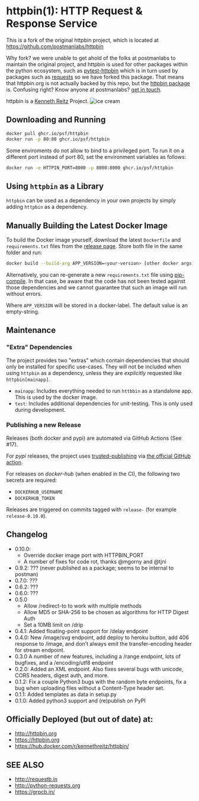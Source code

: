 # httpbin(1): HTTP Request & Response Service

This is a fork of the original httpbin project, which is located at https://github.com/postmanlabs/httpbin

Why fork?  we were unable to get ahold of the folks at postmanlabs to maintain the original project, and httpbin is used for other packages within the python ecosystem, such as [pytest-httpbin](https://pypi.org/project/pytest-httpbin/) which is in turn used by packages such as [requests](https://github.com/psf/requests/blob/main/requirements-dev.txt#L4) so we have forked this package.  That means that httpbin.org is not actually backed by this repo, but the [httpbin package](https://pypi.org/project/httpbin/) is.  Confusing right?  Know anyone at postmanlabs?  [get in touch](mailto:me@kevinmccarthy.org).

httpbin is a [Kenneth Reitz](http://kennethreitz.org/bitcoin) Project.
![ice cream](http://farm1.staticflickr.com/572/32514669683_4daf2ab7bc_k_d.jpg)

## Downloading and Running

```sh
docker pull ghcr.io/psf/httpbin
docker run -p 80:80 ghcr.io/psf/httpbin
```

Some enviroments do not allow to bind to a privileged port. To run it on a
different port instead of port 80, set the environment variables as follows:

```sh
docker run -e HTTPIN_PORT=8000 -p 8000:8000 ghcr.io/psf/httpbin
```

## Using `httpbin` as a Library

`httpbin` can be used as a dependency in your own projects by simply adding
`httpbin` as a dependency.

## Manually Building the Latest Docker Image

To build the Docker image yourself, download the latest `Dockerfile` and
`requirements.txt` files from the [release page][release-page]. Store both file
in the same folder and run:

```sh
docker build --build-arg APP_VERSION=<your-version> [other docker args] .
```

Alternatively, you can re-generate a new `requirements.txt` file using
[pip-compile][pip-compile]. In that case, be aware that the code has not been
tested against those dependencies and we cannot guarantee that such an image
will run without errors.

Where `APP_VERSION` will be stored in a docker-label. The default value is an
empty-string.

[release-page]: https://github.com/psf/httpbin/releases
[pip-compile]: https://pip-tools.readthedocs.io/en/latest/

## Maintenance

### "Extra" Dependencies

The project provides two "extras" which contain dependencies that should only
be installed for specific use-cases. They will not be included when using
`httpbin` as a dependency, unless they are *explicitly* requested like
`httpbin[mainapp]`.

* `mainapp`: Includes everything needed to run `httbbin` as a standalone app.
  This is used by the docker image.
* `test`: Includes additional dependencies for unit-testing. This is only used
  during development.

### Publishing a new Release

Releases (both docker and pypi) are automated via GitHub Actions (See #17).

For *pypi* releases, the project uses [trusted-publishing][tp] via [the official
GitHub action][pypi-action].

For releases on *docker-hub* (when enabled in the CI), the following two
secrets are required:

* `DOCKERHUB_USERNAME`
* `DOCKERHUB_TOKEN`

Releases are triggered on commits tagged with `release-` (for example
`release-0.10.0`).

[tp]: https://docs.pypi.org/trusted-publishers/
[pypi-action]: https://github.com/pypa/gh-action-pypi-publish


## Changelog
* 0.10.0:
  - Override docker image port with HTTPBIN_PORT
  - A number of fixes for code rot, thanks @mgorny and @tjni
* 0.9.2: ??? (never published as a package; seems to be internal to postman)
* 0.7.0: ???
* 0.6.2: ???
* 0.6.0: ???
* 0.5.0
  - Allow /redirect-to to work with multiple methods
  - Allow MD5 or SHA-256 to be chosen as algorithms for HTTP Digest Auth
  - Set a 10MB limit on /drip
* 0.4.1: Added floating-point support for /delay endpoint
* 0.4.0: New /image/svg endpoint, add deploy to heroku button, add 406 response to /image, and don’t always emit the transfer-encoding header for stream endpoint.
* 0.3.0 A number of new features, including a /range endpoint, lots of bugfixes, and a /encoding/utf8 endpoint
* 0.2.0: Added an XML endpoint.  Also fixes several bugs with unicode, CORS headers, digest auth, and more.
* 0.1.2: Fix a couple Python3 bugs with the random byte endpoints, fix a bug when uploading files without a Content-Type header set.
* 0.1.1: Added templates as data in setup.py
* 0.1.0: Added python3 support and (re)publish on PyPI

## Officially Deployed (but out of date) at:

- http://httpbin.org
- https://httpbin.org
- https://hub.docker.com/r/kennethreitz/httpbin/


## SEE ALSO

- http://requestb.in
- http://python-requests.org
- https://grpcb.in/

